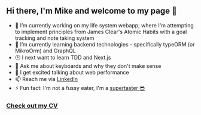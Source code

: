 ## Hi there, I'm Mike and welcome to my page 👋

* 🔭 I’m currently working on my life system webapp; where I'm attempting to implement principles from James Clear's Atomic Habits with a goal tracking and note taking system
* 🌱 I’m currently learning backend technologies - specifically typeORM (or MikroOrm) and GraphQL
* 🕑 I next want to learn TDD and Next.js
* 💬 Ask me about keyboards and why they don't make sense
* 📨 I get excited talking about web performance
* 📫 Reach me via [LinkedIn](https://www.linkedin.com/in/michael-murray-80b876136/)
* ⚡ Fun fact: I'm not a fussy eater, I'm a [supertaster 😎](https://en.wikipedia.org/wiki/Supertaster)

### [Check out my CV](https://mmmikem.github.io/)

